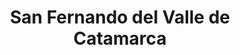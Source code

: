 ---
title: San Fernando del Valle de Catamarca
url: /san-fernando-del-valle-de-catamarca/
latitude: -28.476
longitude: -65.78
---